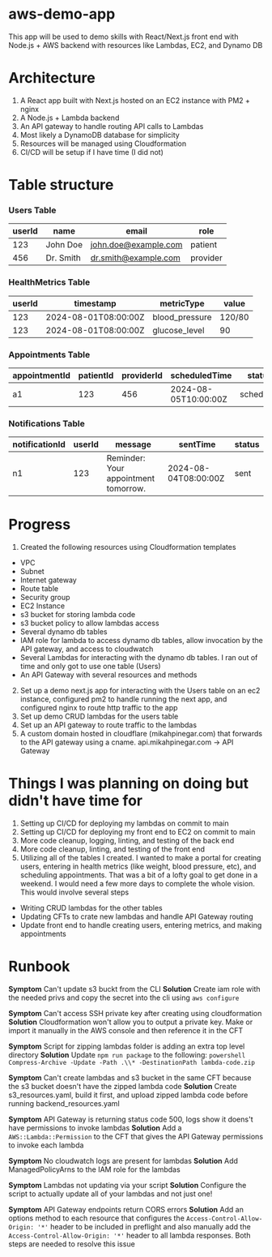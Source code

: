 # aws-demo-app
This app will be used to demo skills with React/Next.js front end with Node.js + AWS backend with resources like Lambdas, EC2, and Dynamo DB

# Architecture
1. A React app built with Next.js hosted on an EC2 instance with PM2 + nginx
2. A Node.js + Lambda backend
3. An API gateway to handle routing API calls to Lambdas
4. Most likely a DynamoDB database for simplicity
5. Resources will be managed using Cloudformation
6. CI/CD will be setup if I have time (I did not)

# Table structure 

### Users Table
| userId | name      | email                  | role     |
|--------|-----------|------------------------|----------|
| 123    | John Doe  | john.doe@example.com   | patient  |
| 456    | Dr. Smith | dr.smith@example.com   | provider |

### HealthMetrics Table
| userId | timestamp            | metricType     | value   |
|--------|----------------------|----------------|---------|
| 123    | 2024-08-01T08:00:00Z | blood_pressure | 120/80  |
| 123    | 2024-08-01T08:00:00Z | glucose_level  | 90      |

### Appointments Table
| appointmentId | patientId | providerId | scheduledTime         | status     |
|---------------|-----------|------------|-----------------------|------------|
| a1            | 123       | 456        | 2024-08-05T10:00:00Z  | scheduled  |

### Notifications Table
| notificationId | userId | message                              | sentTime              | status |
|----------------|--------|--------------------------------------|-----------------------|--------|
| n1             | 123    | Reminder: Your appointment tomorrow. | 2024-08-04T08:00:00Z  | sent   |


# Progress
1. Created the following resources using Cloudformation templates
- VPC
- Subnet
- Internet gateway
- Route table
- Security group
- EC2 Instance
- s3 bucket for storing lambda code
- s3 bucket policy to allow lambdas access
- Several dynamo db tables
- IAM role for lambda to access dynamo db tables, allow invocation by the API gateway, and access to cloudwatch
- Several Lambdas for interacting with the dynamo db tables. I ran out of time and only got to use one table (Users)
- An API Gateway with several resources and methods
2. Set up a demo next.js app for interacting with the Users table on an ec2 instance, configured pm2 to handle running the next app, and configured nginx to route http traffic to the app
3. Set up demo CRUD lambdas for the users table
4. Set up an API gateway to route traffic to the lambdas
5. A custom domain hosted in cloudflare (mikahpinegar.com) that forwards to the API gateway using a cname. api.mikahpinegar.com -> API Gateway

# Things I was planning on doing but didn't have time for
1. Setting up CI/CD for deploying my lambdas on commit to main
2. Setting up CI/CD for deploying my front end to EC2 on commit to main
3. More code cleanup, logging, linting, and testing of the back end
4. More code cleanup, linting, and testing of the front end
5. Utilizing all of the tables I created. I wanted to make a portal for creating users, entering in health metrics (like weight, blood pressure, etc), and scheduling appointments. That was a bit of a lofty goal to get done in a weekend. I would need a few more days to complete the whole vision. This would involve several steps
- Writing CRUD lambdas for the other tables
- Updating CFTs to crate new lambdas and handle API Gateway routing
- Update front end to handle creating users, entering metrics, and making appointments


# Runbook
**Symptom** Can't update s3 buckt from the CLI
**Solution** Create iam role with the needed privs and copy the secret into the cli using `aws configure`

**Symptom** Can't access SSH private key after creating using cloudformation
**Solution** Cloudformation won't allow you to output a private key. Make or import it manually in the AWS console and then reference it in the CFT

**Symptom** Script for zipping lambdas folder is adding an extra top level directory
**Solution** Update `npm run package` to the following: `powershell Compress-Archive -Update -Path .\\* -DestinationPath lambda-code.zip`

**Symptom** Can't create lambdas and s3 bucket in the same CFT because the s3 bucket doesn't have the zipped lambda code
**Solution** Create s3_resources.yaml, build it first, and upload zipped lambda code before running backend_resources.yaml

**Symptom** API Gateway is returning status code 500, logs show it doens't have permissions to invoke lambdas
**Solution** Add a `AWS::Lambda::Permission` to the CFT that gives the API Gateway permissions to invoke each lambda

**Symptom** No cloudwatch logs are present for lambdas
**Solution** Add ManagedPolicyArns to the IAM role for the lambdas

**Symptom** Lambdas not updating via your script
**Solution** Configure the script to actually update all of your lambdas and not just one!

**Symptom** API Gateway endpoints return CORS errors
**Solution** Add an options method to each resource that configures the `Access-Control-Allow-Origin: '*'` header to be included in preflight and also manually add the `Access-Control-Allow-Origin: '*'` header to all lambda responses. Both steps are needed to resolve this issue